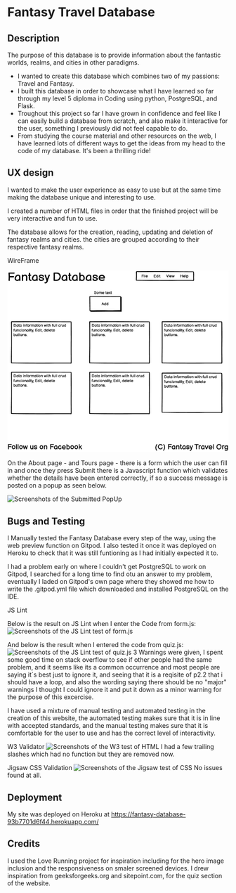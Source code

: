 # Fantasy Travel Database
## Description
The purpose of this database is to provide information about the fantastic worlds, realms, and cities in other paradigms.
- I wanted to create this database which combines two of my passions: Travel and Fantasy.
- I built this database in order to showcase what I have learned so far through my level 5 diploma in Coding using python, PostgreSQL, and Flask.
- Troughout this project so far I have grown in confidence and feel like I can easily build a database from scratch, and also make it interactive for the user, something  I previously did not feel capable to do.
- From studying the course material and other resources on the web, I have learned lots of different ways to get the ideas from my head to the code of my database. It's been a thrilling ride!
 
## UX design

I wanted to make the user experience as easy to use but at the same time making the database unique and interesting to use. 

I created a number of HTML files in order that the finished project will be very interactive and fun to use.

The database allows for the creation, reading, updating and deletion of fantasy realms and cities. the cities are grouped according to their respective fantasy realms.

WireFrame

![Screenshots of the Wireframe](images/wireFrame.png "WireFrame")

On the About page - and Tours page - there is a form which the user can fill in and once they press Submit there is a Javascript function which validates whether the details have been entered correctly, if so a success message is posted on a popup as seen below.

![Screenshots of the Submitted PopUp](images/popup.png "Submitted PopUp")



## Bugs and Testing

I Manually tested the Fantasy Database every step of the way, using the web preview function on Gitpod. I also tested it once it was deployed on Heroku to check that it was still funtioning as I had initially expected it to.

I had a problem early on where I couldn't get PostgreSQL to work on Gitpod, I searched for a long time to find otu an answer to my problem, eventually I laded on Gitpod's own page where they showed me how to write the .gitpod.yml file which downloaded and installed PostgreSQL on the IDE.


JS Lint

Below is the result on JS Lint when I enter the Code from form.js:
![Screenshots of the JS Lint test of form.js](images/formJsLint.png "JS Lint - form.js")

And below is the result when I entered the code from quiz.js:
![Screenshots of the JS Lint test of quiz.js](images/quizJsLint.png "JS Lint - quiz.js")
3 Warnings were given, I spent some good time on stack overflow to see if other people had the same problem, and it seems like its a common occurrence and most people are saying it´s best just to ignore it, and seeing that it is a reqisite of p2.2 that i should have a loop, and also the wording saying there should be no "major" warnings I thought I could ignore it and put it down as a minor warning for the purpose of this excercise.

I have used a mixture of manual testing and automated testing in the creation of this website, the automated testing makes sure that it is in line with accepted standards, and the manual testing makes sure that it is comfortable for the user to use and has the correct level of interactivity.

W3 Validator
![Screenshots of the W3 test of HTML](images/W3ValidatorHTML.png "W3 Validation HTML")
I had a few trailing slashes which had no function but they are removed now.

Jigsaw CSS Validation
![Screenshots of the Jigsaw test of CSS](images/jigsaw.png "Jigsaw Validation CSS")
No issues found at all.

## Deployment
My site was deployed on Heroku at https://fantasy-database-93b7701d6f44.herokuapp.com/


## Credits
I used the Love Running project for inspiration including for the hero image inclusion and the responsiveness on smaler screened devices.
I drew inspiration from geeksforgeeks.org and sitepoint.com, for the quiz section of the website. 